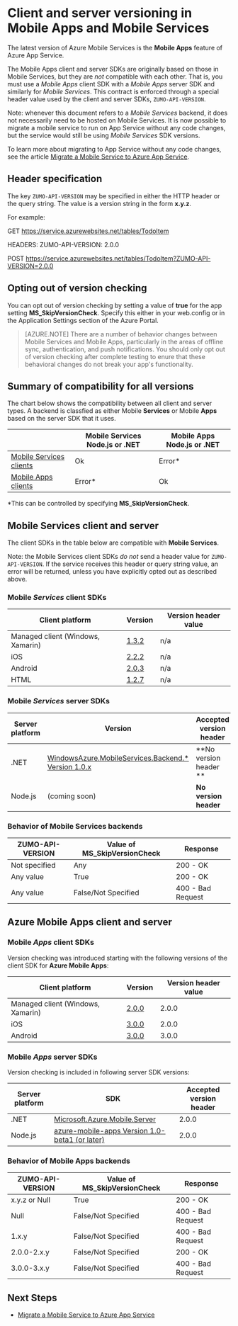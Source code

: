 <properties
  pageTitle="Client and server SDK versioning in Mobile Apps and Mobile Services | Azure App Service"
  description="List of client SDKs and compatibility with server SDK versions for Mobile Services and Azure Mobile Apps"
  services="app-service\mobile"
  documentationCenter=""
  authors="lindydonna"
  manager="dwrede"
  editor=""/>

<tags
  ms.service="app-service-mobile"
  ms.workload="mobile"
  ms.tgt_pltfrm="mobile-multiple"
  ms.devlang="dotnet"
  ms.topic="article"
  ms.date="02/04/2016"
  ms.author="donnam"/>

# Client and server versioning in Mobile Apps and Mobile Services

The latest version of Azure Mobile Services is the **Mobile Apps** feature of Azure App Service.

The Mobile Apps client and server SDKs are originally based on those in Mobile Services, but they are *not* compatible with each other.
That is, you must use a *Mobile Apps* client SDK with a *Mobile Apps* server SDK and similarly for *Mobile Services*. This contract is
enforced through a special header value used by the client and server SDKs, `ZUMO-API-VERSION`.

Note: whenever this document refers to a *Mobile Services* backend, it does not necessarily need to be hosted on Mobile Services. It is now possible to migrate a mobile service to run on App Service without any code changes, but the service would still be using *Mobile Services*  SDK versions.

To learn more about migrating to App Service without any code changes, see the article [Migrate a Mobile Service to Azure App Service].

## Header specification

The key `ZUMO-API-VERSION` may be specified in either the HTTP header or the query string. The value is a version string in the form **x.y.z**.

For example:

GET https://service.azurewebsites.net/tables/TodoItem

HEADERS: ZUMO-API-VERSION: 2.0.0

POST https://service.azurewebsites.net/tables/TodoItem?ZUMO-API-VERSION=2.0.0

## Opting out of version checking

You can opt out of version checking by setting a value of **true** for the app setting **MS_SkipVersionCheck**. Specify this either in your web.config or in the Application Settings section of the Azure Portal.

> [AZURE.NOTE] There are a number of behavior changes between Mobile Services and Mobile Apps, particularly in the areas of offline sync, authentication, and push notifications. You should only opt out of version checking after complete testing to enure that these behavioral changes do not break your app's functionality.

## Summary of compatibility for all versions

The chart below shows the compatibility between all client and server types. A backend is classfied as either Mobile **Services** or Mobile **Apps** based on the server SDK that it uses.

|                           | **Mobile Services** Node.js or .NET | **Mobile Apps** Node.js or .NET |
| ----------                | -----------------------             |   ----------------              |
| [Mobile Services clients] | Ok                                  | Error\*                         |
| [Mobile Apps clients]     | Error\*                             | Ok                              |

\*This can be controlled by specifying **MS_SkipVersionCheck**.


<!-- IMPORTANT!  The anchors for Mobile Services and Mobile Apps MUST be 1.0.0 and 2.0.0 respectively, since there is an exception error message that uses those anchors. -->

<!-- NOTE: the fwlink to this document is http://go.microsoft.com/fwlink/?LinkID=690568 -->

## <a name="1.0.0"></a>Mobile Services client and server

The client SDKs in the table below are compatible with **Mobile Services**.

Note: the Mobile Services client SDKs *do not* send a header value for `ZUMO-API-VERSION`. If the service receives this header or query string value, an error will be returned, unless you have explicitly opted out as described above.

### <a name="MobileServicesClients"></a> Mobile *Services* client SDKs

| Client platform                   | Version                                                                   | Version header value |
| -------------------               | ------------------------                                                  | -------------------  |
| Managed client (Windows, Xamarin) | [1.3.2](https://www.nuget.org/packages/WindowsAzure.MobileServices/1.3.2) | n/a                  |
| iOS                               | [2.2.2](http://aka.ms/gc6fex)                                             | n/a                  |
| Android                           | [2.0.3](https://go.microsoft.com/fwLink/?LinkID=280126)                   | n/a                  |
| HTML                              | [1.2.7](http://ajax.aspnetcdn.com/ajax/mobileservices/MobileServices.Web-1.2.7.min.js) | n/a     |

### Mobile *Services* server SDKs

| Server platform  | Version                                                                                                        | Accepted version header |
| ---------------- | ------------------------------------------------------------                                                   | ----------------------- |
| .NET             | [WindowsAzure.MobileServices.Backend.* Version 1.0.x](https://www.nuget.org/packages/WindowsAzure.MobileServices.Backend/) | **No version header ** |
| Node.js          | (coming soon)                        | **No version header** |

<!-- TODO: add Node npm version -->

### Behavior of Mobile Services backends

| ZUMO-API-VERSION | Value of MS_SkipVersionCheck | Response |
| ---------------- | ---------------------------- | -------- |
| Not specified    | Any                          | 200 - OK |
| Any value        | True                         | 200 - OK |
| Any value        | False/Not Specified          | 400 - Bad Request |

## <a name="2.0.0"></a>Azure Mobile Apps client and server

### <a name="MobileAppsClients"></a> Mobile *Apps* client SDKs

Version checking was introduced starting with the following versions of the client SDK for **Azure Mobile Apps**:

| Client platform                   | Version                   | Version header value |
| -------------------               | ------------------------  | -----------------    |
| Managed client (Windows, Xamarin) | [2.0.0](https://www.nuget.org/packages/Microsoft.Azure.Mobile.Client/2.0.0) | 2.0.0 |
| iOS                               | [3.0.0](http://go.microsoft.com/fwlink/?LinkID=529823) | 2.0.0  |
| Android                           | [3.0.0](http://go.microsoft.com/fwlink/?LinkID=717033&clcid=0x409) | 3.0.0 |

<!-- TODO: add HTML version when released -->

### Mobile *Apps* server SDKs

Version checking is included in following server SDK versions:

| Server platform  | SDK                                                                                                        | Accepted version header |
| ---------------- | ------------------------------------------------------------                                                   | ----------------------- |
| .NET             | [Microsoft.Azure.Mobile.Server](https://www.nuget.org/packages/Microsoft.Azure.Mobile.Server/) | 2.0.0 |
| Node.js          | [azure-mobile-apps Version 1.0-beta1 (or later)](https://www.npmjs.com/package/azure-mobile-apps)                         | 2.0.0 |

### Behavior of Mobile Apps backends

| ZUMO-API-VERSION | Value of MS_SkipVersionCheck | Response |
| ---------------- | ---------------------------- | -------- |
| x.y.z or Null    | True                         | 200 - OK |
| Null             | False/Not Specified          | 400 - Bad Request |
| 1.x.y            | False/Not Specified          | 400 - Bad Request |
| 2.0.0-2.x.y      | False/Not Specified          | 200 - OK |
| 3.0.0-3.x.y      | False/Not Specified          | 400 - Bad Request |


## Next Steps

- [Migrate a Mobile Service to Azure App Service]


[Mobile Services clients]: #MobileServicesClients
[Mobile Apps clients]: #MobileAppsClients


[Mobile App Server SDK]: http://www.nuget.org/packages/microsoft.azure.mobile.server
[Migrate a Mobile Service to Azure App Service]: app-service-mobile-migrating-from-mobile-services.md



<!--HONumber=Apr16_HO1-->


